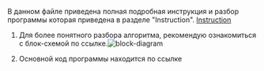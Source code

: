 В данном файле приведена полная подробная инструкция и разбор программы которая приведена в разделе "Instruction".
[Instruction](https://github.com/DenisovPavel/FirstTBlogControlTask/blob/main/Instruction.md)


1. Для более понятного разбора алгоритма, рекомендую ознакомиться с блок-схемой по ссылке.![block-diagram]()


2. Основной код программы находится по ссылке 
![]()